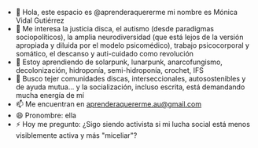 - 👋 Hola, este espacio es @aprenderaquererme mi nombre es Mónica Vidal Gutiérrez
- 👀 Me interesa la justicia disca, el autismo (desde paradigmas sociopolíticos), la amplia neurodiversidad (que está lejos de la versión apropiada y diluida por el modelo psicomédico), trabajo psicocorporal y somático, el descanso y auti-cuidado como revolución
- 🌱 Estoy aprendiendo de solarpunk, lunarpunk, anarcofungismo, decolonización, hidroponía, semi-hidroponía, crochet, IFS 
- 🧶 Busco tejer comunidades discas, interseccionales, autosostenibles y de ayuda mutua... y la socialización, incluso escrita, está demandando mucha energía de mí
- 📫 Me encuentran en aprenderaquererme.au@gmail.com
- 😄 Pronombre: ella
- ⚡ Hoy me pregunto: ¿Sigo siendo activista si mi lucha social está menos visiblemente activa y más "miceliar"?

<!---
aprenderaquererme/aprenderaquererme es un repostitorio ✨ especial ✨ porque su `README.md` (este archivo) aparece en tu perfil de GitHub.
--->
